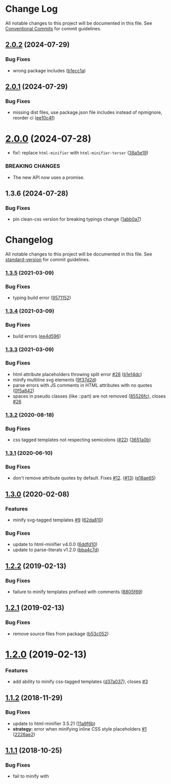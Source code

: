 # Change Log

All notable changes to this project will be documented in this file.
See [Conventional Commits](https://conventionalcommits.org) for commit guidelines.

## [2.0.2](https://github.com/JulianCataldo/literals/compare/@literals/html-css-minifier@2.0.1...@literals/html-css-minifier@2.0.2) (2024-07-29)

### Bug Fixes

* wrong package includes ([b1ecc1a](https://github.com/JulianCataldo/literals/commit/b1ecc1aceae9d0cc57fed8c1e153f35bfc7d3a34))

## [2.0.1](https://github.com/JulianCataldo/literals/compare/@literals/html-css-minifier@2.0.0...@literals/html-css-minifier@2.0.1) (2024-07-29)

### Bug Fixes

* missing dist files, use package.json file includes instead of npmignore, reorder ci ([ee10c4f](https://github.com/JulianCataldo/literals/commit/ee10c4fc71759bbe48534673ca06bcfd82be3871))

# [2.0.0](https://github.com/JulianCataldo/literals/compare/@literals/html-css-minifier@1.3.6...@literals/html-css-minifier@2.0.0) (2024-07-28)

* fix!: replace `html-minifier` with `html-minifier-terser` ([38a5e19](https://github.com/JulianCataldo/literals/commit/38a5e19d9a250d2eb39518b741450a6b2d0b5785))

### BREAKING CHANGES

* The new API now uses a promise.

## 1.3.6 (2024-07-28)

### Bug Fixes

* pin clean-css version for breaking typings change ([1abb0a7](https://github.com/asyncLiz/minify-html-literals/commit/1abb0a7a891b63f24a0c0e259c7b7e4fbaae79cb))

# Changelog

All notable changes to this project will be documented in this file. See [standard-version](https://github.com/conventional-changelog/standard-version) for commit guidelines.

### [1.3.5](https://github.com/asyncLiz/minify-html-literals/compare/v1.3.4...v1.3.5) (2021-03-09)

### Bug Fixes

* typing build error ([9571152](https://github.com/asyncLiz/minify-html-literals/commit/9571152724e542d329aea6e79bf609a67e20bec6))

### [1.3.4](https://github.com/asyncLiz/minify-html-literals/compare/v1.3.3...v1.3.4) (2021-03-09)

### Bug Fixes

* build errors ([ee4d596](https://github.com/asyncLiz/minify-html-literals/commit/ee4d596c2797cea335af2c43ba0368ec3d6fa518))

### [1.3.3](https://github.com/asyncLiz/minify-html-literals/compare/v1.3.2...v1.3.3) (2021-03-09)

### Bug Fixes

* html attribute placeholders throwing split error [#28](https://github.com/asyncLiz/minify-html-literals/issues/28) ([b1e14dc](https://github.com/asyncLiz/minify-html-literals/commit/b1e14dca1a5ed9e6599193f474992729953f885d))
* minify multiline svg elements ([9f37d2d](https://github.com/asyncLiz/minify-html-literals/commit/9f37d2d6442a6533a90c1728f80aeb78d6060d9b))
* parse errors with JS comments in HTML attributes with no quotes ([0f5a842](https://github.com/asyncLiz/minify-html-literals/commit/0f5a842c54f3514c72c79eaf6749f15770818550))
* spaces in pseudo classes (like ::part) are not removed ([85526fc](https://github.com/asyncLiz/minify-html-literals/commit/85526fcb889e288e1adbb5c7ff9feca41d45acff)), closes [#26](https://github.com/asyncLiz/minify-html-literals/issues/26)

### [1.3.2](https://github.com/asyncLiz/minify-html-literals/compare/v1.3.1...v1.3.2) (2020-08-18)

### Bug Fixes

* css tagged templates not respecting semicolons ([#22](https://github.com/asyncLiz/minify-html-literals/issues/22)) ([3651a0b](https://github.com/asyncLiz/minify-html-literals/commit/3651a0bc30167deccdfb21b4177827072df16cb5))

### [1.3.1](https://github.com/asyncLiz/minify-html-literals/compare/v1.3.0...v1.3.1) (2020-06-10)

### Bug Fixes

* don't remove attribute quotes by default. Fixes [#12](https://github.com/asyncLiz/minify-html-literals/issues/12). ([#13](https://github.com/asyncLiz/minify-html-literals/issues/13)) ([e18ae65](https://github.com/asyncLiz/minify-html-literals/commit/e18ae65e202802cb2fd793089f76de3af54fec6f))

## [1.3.0](https://github.com/asyncLiz/minify-html-literals/compare/v1.2.2...v1.3.0) (2020-02-08)

### Features

- minify svg-tagged templates [#9](https://github.com/asyncLiz/minify-html-literals/issues/9) ([62da810](https://github.com/asyncLiz/minify-html-literals/commit/62da810894a1f2c3705783ebb1a4264cf8989ee4))

### Bug Fixes

- update to html-minifier v4.0.0 ([6ddfd10](https://github.com/asyncLiz/minify-html-literals/commit/6ddfd104307347b7a66739b3c4e418bb6686e94e))
- update to parse-literals v1.2.0 ([bba4c7d](https://github.com/asyncLiz/minify-html-literals/commit/bba4c7d12b9d92635ed1d72d00d69086a45d8edb))

<a name="1.2.2"></a>

## [1.2.2](https://github.com/asyncLiz/minify-html-literals/compare/v1.2.1...v1.2.2) (2019-02-13)

### Bug Fixes

- failure to minify templates prefixed with comments ([8805f69](https://github.com/asyncLiz/minify-html-literals/commit/8805f69))

<a name="1.2.1"></a>

## [1.2.1](https://github.com/asyncLiz/minify-html-literals/compare/v1.2.0...v1.2.1) (2019-02-13)

### Bug Fixes

- remove source files from package ([b53c052](https://github.com/asyncLiz/minify-html-literals/commit/b53c052))

<a name="1.2.0"></a>

# [1.2.0](https://github.com/asyncLiz/minify-html-literals/compare/v1.1.2...v1.2.0) (2019-02-13)

### Features

- add ability to minify css-tagged templates ([d37a037](https://github.com/asyncLiz/minify-html-literals/commit/d37a037)), closes [#3](https://github.com/asyncLiz/minify-html-literals/issues/3)

<a name="1.1.2"></a>

## [1.1.2](https://github.com/asyncLiz/minify-html-literals/compare/v1.1.1...v1.1.2) (2018-11-29)

### Bug Fixes

- update to html-minifier 3.5.21 ([11a9f6b](https://github.com/asyncLiz/minify-html-literals/commit/11a9f6b))
- **strategy:** error when minifying inline CSS style placeholders [#1](https://github.com/asyncLiz/minify-html-literals/issues/1) ([2226ae2](https://github.com/asyncLiz/minify-html-literals/commit/2226ae2))

<a name="1.1.1"></a>

## [1.1.1](https://github.com/asyncLiz/minify-html-literals/compare/v1.1.0...v1.1.1) (2018-10-25)

### Bug Fixes

- fail to minify with <style> placeholders ([64b9b6f](https://github.com/asyncLiz/minify-html-literals/commit/64b9b6f))

<a name="1.1.0"></a>

# [1.1.0](https://github.com/asyncLiz/minify-html-literals/compare/v1.0.7...v1.1.0) (2018-10-24)

### Bug Fixes

- do not fail on empty template literals ([b74973a](https://github.com/asyncLiz/minify-html-literals/commit/b74973a))
- update parse-literals to 1.1.0 ([5ba1e99](https://github.com/asyncLiz/minify-html-literals/commit/5ba1e99))

### Features

- allow partial minify options to make it easier to customize ([f007988](https://github.com/asyncLiz/minify-html-literals/commit/f007988))
- do not require options or filename ([6649ac9](https://github.com/asyncLiz/minify-html-literals/commit/6649ac9))

<a name="1.0.7"></a>

## [1.0.7](https://github.com/asyncLiz/minify-html-literals/compare/v1.0.6...v1.0.7) (2018-10-05)

### Bug Fixes

- do not remove tag whitespace ([89f362a](https://github.com/asyncLiz/minify-html-literals/commit/89f362a))

<a name="1.0.6"></a>

## [1.0.6](https://github.com/asyncLiz/minify-html-literals/compare/v1.0.5...v1.0.6) (2018-10-03)

### Bug Fixes

- do not collapse boolean attributes for Polymer binding syntax ([80df154](https://github.com/asyncLiz/minify-html-literals/commit/80df154))

<a name="1.0.5"></a>

## [1.0.5](https://github.com/asyncLiz/minify-html-literals/compare/v1.0.4...v1.0.5) (2018-09-27)

### Bug Fixes

- update parse-literals to fix escaped character minifying ([93922c8](https://github.com/asyncLiz/minify-html-literals/commit/93922c8))

<a name="1.0.4"></a>

## [1.0.4](https://github.com/asyncLiz/minify-html-literals/compare/v1.0.3...v1.0.4) (2018-09-19)

### Bug Fixes

- do not sort attributes or class names ([b72a5c4](https://github.com/asyncLiz/minify-html-literals/commit/b72a5c4))

<a name="1.0.3"></a>

## [1.0.3](https://github.com/asyncLiz/minify-html-literals/compare/v1.0.2...v1.0.3) (2018-09-19)

### Bug Fixes

- use hires sourcemaps by default ([7f132b2](https://github.com/asyncLiz/minify-html-literals/commit/7f132b2))

<a name="1.0.2"></a>

## [1.0.2](https://github.com/asyncLiz/minify-html-literals/compare/v1.0.1...v1.0.2) (2018-09-13)

### Bug Fixes

- remove unused import ([e37a43a](https://github.com/asyncLiz/minify-html-literals/commit/e37a43a))

<a name="1.0.1"></a>

## 1.0.1 (2018-07-24)

### Bug Fixes

- option type errors ([b917607](https://github.com/asyncLiz/minify-html-literals/commit/b917607))

### Features

- initial release ([cadf7c2](https://github.com/asyncLiz/minify-html-literals/commit/cadf7c2))
